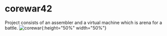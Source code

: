 # corewar42
Project consists of an assembler and a virtual machine which is arena for a battle.
![corewar](https://imgur.com/BSXVUlI){:height="50%" width="50%"}
